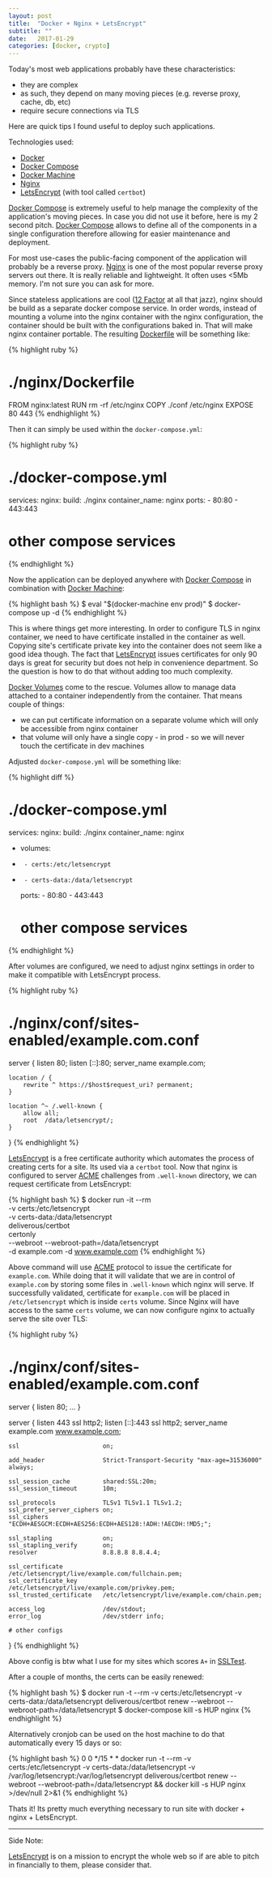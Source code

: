 ```yaml
---
layout: post
title:  "Docker + Nginx + LetsEncrypt"
subtitle: ""
date:   2017-01-29
categories: [docker, crypto]
---
```


Today's most web applications probably have these characteristics:

* they are complex
* as such, they depend on many moving pieces (e.g. reverse proxy, cache, db, etc)
* require secure connections via TLS

Here are quick tips I found useful to deploy such applications.

Technologies used:

* [Docker]
* [Docker Compose]
* [Docker Machine]
* [Nginx]
* [LetsEncrypt] (with tool called `certbot`)

[Docker Compose] is extremely useful to help manage the complexity of the application's moving pieces.
In case you did not use it before, here is my 2 second pitch.
[Docker Compose] allows to define all of the components in a single configuration therefore allowing for easier maintenance and deployment.

For most use-cases the public-facing component of the application will probably be a reverse proxy.
[Nginx] is one of the most popular reverse proxy servers out there.
It is really reliable and lightweight.
It often uses &lt;5Mb memory.
I'm not sure you can ask for more.

Since stateless applications are cool ([12 Factor] at all that jazz), nginx should be build as a separate docker compose service.
In order words, instead of mounting a volume into the nginx container with the nginx configuration,
the container should be built with the configurations baked in.
That will make nginx container portable.
The resulting [Dockerfile] will be something like:

{% highlight ruby %}
# ./nginx/Dockerfile

FROM nginx:latest
RUN rm -rf /etc/nginx
COPY ./conf /etc/nginx
EXPOSE 80 443
{% endhighlight %}

Then it can simply be used within the `docker-compose.yml`:

{% highlight ruby %}
# ./docker-compose.yml

services:
  nginx:
    build: ./nginx
    container_name: nginx
    ports:
      - 80:80
      - 443:443
  # other compose services
{% endhighlight %}

Now the application can be deployed anywhere with [Docker Compose] in combination with [Docker Machine]:

{% highlight bash %}
$ eval "$(docker-machine env prod)"
$ docker-compose up -d
{% endhighlight %}

This is where things get more interesting.
In order to configure TLS in nginx container, we need to have certificate installed in the container as well.
Copying site's certificate private key into the container does not seem like a good idea though.
The fact that [LetsEncrypt] issues certificates for only 90 days is great for security but does not help in convenience department.
So the question is how to do that without adding too much complexity.

[Docker Volumes] come to the rescue.
Volumes allow to manage data attached to a container independently from the container.
That means couple of things:

* we can put certificate information on a separate volume which will only be accessible from nginx container
* that volume will only have a single copy - in prod - so we will never touch the certificate in dev machines

Adjusted `docker-compose.yml` will be something like:

{% highlight diff %}
 # ./docker-compose.yml

 services:
   nginx:
     build: ./nginx
     container_name: nginx
+    volumes:
+      - certs:/etc/letsencrypt
+      - certs-data:/data/letsencrypt
     ports:
       - 80:80
       - 443:443
   # other compose services
{% endhighlight %}

After volumes are configured, we need to adjust nginx settings in order to make it compatible with LetsEncrypt process.

{% highlight ruby %}
# ./nginx/conf/sites-enabled/example.com.conf

server {
    listen      80;
    listen [::]:80;
    server_name example.com;

    location / {
        rewrite ^ https://$host$request_uri? permanent;
    }

    location ^~ /.well-known {
        allow all;
        root  /data/letsencrypt/;
    }
}
{% endhighlight %}

[LetsEncrypt] is a free certificate authority which automates the process of creating certs for a site.
Its used via a `certbot` tool.
Now that nginx is configured to server [ACME] challenges from `.well-known` directory, we can request certificate from LetsEncrypt:

{% highlight bash %}
$ docker run -it --rm \
      -v certs:/etc/letsencrypt \
      -v certs-data:/data/letsencrypt \
      deliverous/certbot \
      certonly \
      --webroot --webroot-path=/data/letsencrypt \
      -d example.com -d www.example.com
{% endhighlight %}

Above command will use [ACME] protocol to issue the certificate for `example.com`.
While doing that it will validate that we are in control of `example.com` by storing some files in `.well-known` which nginx will serve.
If successfully validated, certificate for `example.com` will be placed in `/etc/letsencrypt` which is inside `certs` volume.
Since Nginx will have access to the same `certs` volume, we can now configure nginx to actually serve the site over TLS:

{% highlight ruby %}
# ./nginx/conf/sites-enabled/example.com.conf

server {
    listen      80;
    ...
}

server {
    listen      443           ssl http2;
    listen [::]:443           ssl http2;
    server_name               example.com www.example.com;

    ssl                       on;

    add_header                Strict-Transport-Security "max-age=31536000" always;

    ssl_session_cache         shared:SSL:20m;
    ssl_session_timeout       10m;

    ssl_protocols             TLSv1 TLSv1.1 TLSv1.2;
    ssl_prefer_server_ciphers on;
    ssl_ciphers               "ECDH+AESGCM:ECDH+AES256:ECDH+AES128:!ADH:!AECDH:!MD5;";

    ssl_stapling              on;
    ssl_stapling_verify       on;
    resolver                  8.8.8.8 8.8.4.4;

    ssl_certificate           /etc/letsencrypt/live/example.com/fullchain.pem;
    ssl_certificate_key       /etc/letsencrypt/live/example.com/privkey.pem;
    ssl_trusted_certificate   /etc/letsencrypt/live/example.com/chain.pem;

    access_log                /dev/stdout;
    error_log                 /dev/stderr info;

    # other configs
}
{% endhighlight %}

Above config is btw what I use for my sites which scores `A+` in [SSLTest].

After a couple of months, the certs can be easily renewed:

{% highlight bash %}
$ docker run -t --rm -v certs:/etc/letsencrypt -v certs-data:/data/letsencrypt deliverous/certbot renew --webroot --webroot-path=/data/letsencrypt
$ docker-compose kill -s HUP nginx
{% endhighlight %}

Alternatively cronjob can be used on the host machine to do that automatically every 15 days or so:

{% highlight bash %}
0 0 */15 * * docker run -t --rm -v certs:/etc/letsencrypt -v certs-data:/data/letsencrypt -v /var/log/letsencrypt:/var/log/letsencrypt deliverous/certbot renew --webroot --webroot-path=/data/letsencrypt && docker kill -s HUP nginx >/dev/null 2>&1
{% endhighlight %}

Thats it!
Its pretty much everything necessary to run site with docker + nginx + LetsEncrypt.

---

Side Note:

[LetsEncrypt] is on a mission to encrypt the whole web so if are able to pitch in financially to them, please consider that.

[Docker]: https://www.docker.com/
[Docker Compose]: https://docs.docker.com/compose/overview/
[Docker Machine]: https://docs.docker.com/machine/overview/
[Docker Volumes]: https://docs.docker.com/engine/tutorials/dockervolumes/
[Dockerfile]: https://docs.docker.com/engine/reference/builder/
[Nginx]: https://nginx.org/
[LetsEncrypt]: https://letsencrypt.org/
[12 Factor]: https://12factor.net/
[ACME]: https://github.com/ietf-wg-acme/acme/
[SSLTest]: https://www.ssllabs.com/ssltest/
